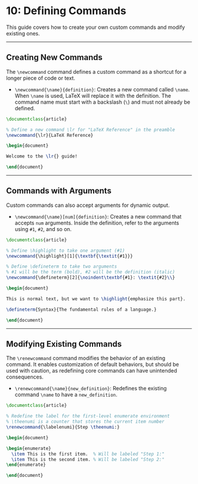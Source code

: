 # 10: Defining Commands

This guide covers how to create your own custom commands and modify existing ones. 

---

## Creating New Commands

The `\newcommand` command defines a custom command as a shortcut for a longer piece of code or text.

- `\newcommand{\name}{definition}`: Creates a new command called `\name`. When `\name` is used, LaTeX will replace it with the definition. The command name must start with a backslash (`\`) and must not already be defined.

```latex
\documentclass{article}

% Define a new command \lr for "LaTeX Reference" in the preamble
\newcommand{\lr}{LaTeX Reference}

\begin{document}

Welcome to the \lr{} guide!

\end{document}
```

---

## Commands with Arguments

Custom commands can also accept arguments for dynamic output.

- `\newcommand{\name}[num]{definition}`: Creates a new command that accepts `num` arguments. Inside the definition, refer to the arguments using `#1`, `#2`, and so on.

```latex
\documentclass{article}

% Define \highlight to take one argument (#1)
\newcommand{\highlight}[1]{\textbf{\textit{#1}}}

% Define \defineterm to take two arguments
% #1 will be the term (bold), #2 will be the definition (italic)
\newcommand{\defineterm}[2]{\noindent\textbf{#1}: \textit{#2}\\}

\begin{document}

This is normal text, but we want to \highlight{emphasize this part}.

\defineterm{Syntax}{The fundamental rules of a language.}

\end{document}
```

---

## Modifying Existing Commands

The `\renewcommand` command modifies the behavior of an existing command. It enables customization of default behaviors, but should be used with caution, as redefining core commands can have unintended consequences.

- `\renewcommand{\name}{new_definition}`: Redefines the existing command `\name` to have a `new_definition`.

```latex
\documentclass{article}

% Redefine the label for the first-level enumerate environment
% \theenumi is a counter that stores the current item number
\renewcommand{\labelenumi}{Step \theenumi:}

\begin{document}

\begin{enumerate}
  \item This is the first item.  % Will be labeled "Step 1:"
  \item This is the second item. % Will be labeled "Step 2:"
\end{enumerate}

\end{document}
```
